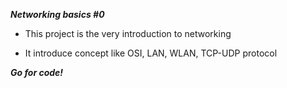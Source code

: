 ***Networking basics #0***

* This project is the very introduction to networking

* It introduce concept like OSI, LAN, WLAN, TCP-UDP protocol

***Go for code!***
